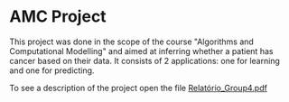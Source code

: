 # AMC Project
This project was done in the scope of the course "Algorithms and Computational Modelling" and aimed at inferring whether a patient has cancer based on their data. It consists of 2 applications: one for learning and one for predicting.

To see a description of the project open the file <a href="
https://github.com/anamatoso/AMC_project/blob/main/Relat%E0%B8%82rio_Grupo4.pdf">Relatório_Group4.pdf</a>
